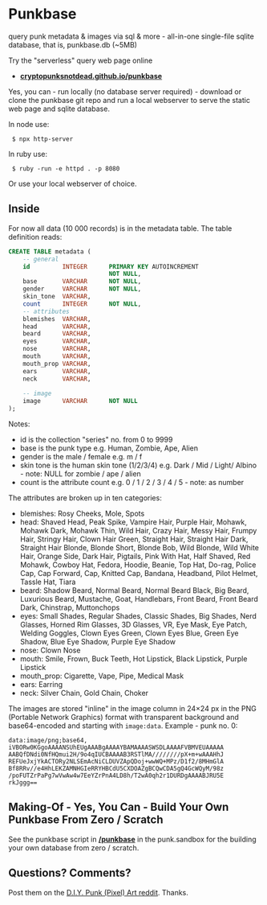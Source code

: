 # Punkbase

query punk metadata & images via sql & more - all-in-one single-file sqlite database, that is, punkbase.db (~5MB)


Try the "serverless" query web page online

- [**cryptopunksnotdead.github.io/punkbase**](https://cryptopunksnotdead.github.io/punkbase/)


Yes, you can - run locally (no database server required) - 
download or clone the punkbase git repo 
and run a local webserver to serve the static web page and sqlite database. 

In node use:

     $ npx http-server

In ruby use:

     $ ruby -run -e httpd . -p 8080

Or use your local webserver of choice.




## Inside


For now all data (10 000 records)
is in the metadata table.
The table definition reads:


```sql
CREATE TABLE metadata (
    -- general
    id         INTEGER      PRIMARY KEY AUTOINCREMENT
                            NOT NULL,
    base       VARCHAR      NOT NULL,
    gender     VARCHAR      NOT NULL,
    skin_tone  VARCHAR,
    count      INTEGER      NOT NULL,
    -- attributes
    blemishes  VARCHAR,
    head       VARCHAR,
    beard      VARCHAR,
    eyes       VARCHAR,
    nose       VARCHAR,
    mouth      VARCHAR,
    mouth_prop VARCHAR,
    ears       VARCHAR,
    neck       VARCHAR,
    
    -- image
    image      VARCHAR      NOT NULL
);
```

Notes:

- id is the collection "series" no. from 0 to 9999
- base is the punk type e.g. Human, Zombie, Ape, Alien
- gender is the male / female e.g.  m / f
- skin tone is the human skin tone (1/2/3/4) e.g. Dark / Mid / Light/ Albino  - note: NULL for zombie / ape / alien
- count is the attribute count e.g. 0 / 1 / 2 / 3 / 4 / 5  - note: as number


The attributes are broken up in ten categories:

- blemishes: Rosy Cheeks, Mole, Spots
- head: Shaved Head, Peak Spike, Vampire Hair, Purple Hair,
  Mohawk, Mohawk Dark, Mohawk Thin, Wild Hair,
  Crazy Hair, Messy Hair, Frumpy Hair,
  Stringy Hair, Clown Hair Green, Straight Hair,
  Straight Hair Dark, Straight Hair Blonde,
  Blonde Short, Blonde Bob, Wild Blonde,
  Wild White Hair, Orange Side,
  Dark Hair, Pigtails, Pink With Hat,
  Half Shaved, Red Mohawk,
  Cowboy Hat, Fedora, Hoodie, Beanie,
  Top Hat, Do-rag, Police Cap,  Cap Forward,
  Cap, Knitted Cap, Bandana, Headband, Pilot Helmet,
  Tassle Hat, Tiara
- beard:  Shadow Beard, Normal Beard, Normal Beard Black,
  Big Beard, Luxurious Beard, Mustache, Goat,   Handlebars, Front Beard, Front Beard Dark,
  Chinstrap, Muttonchops
- eyes:  Small Shades, Regular Shades, Classic Shades,
  Big Shades, Nerd Glasses, Horned Rim Glasses,
  3D Glasses, VR, Eye Mask, Eye Patch,
  Welding Goggles,
  Clown Eyes Green, Clown Eyes Blue, Green Eye Shadow,
  Blue Eye Shadow, Purple Eye Shadow
- nose:  Clown Nose
- mouth:   Smile, Frown, Buck Teeth, Hot Lipstick,
  Black Lipstick, Purple Lipstick
- mouth_prop:    Cigarette, Vape, Pipe, Medical Mask
- ears:  Earring
- neck:  Silver Chain, Gold Chain, Choker



The images are stored "inline" in the image column in 24×24 px in the PNG (Portable Network Graphics) format with transparent background and base64-encoded
and starting with `image:data`. Example - punk no. 0:


```
data:image/png;base64,
iVBORw0KGgoAAAANSUhEUgAAABgAAAAYBAMAAAASWSDLAAAAFVBMVEUAAAAA
AABQfDNdi0NfHQmui2H/9o4qIUCBAAAAB3RSTlMA////////pX+m+wAAAHhJ
REFUeJxjYkACTORy2NLSEmAcNiCLDUVZApQDoj+wwWQ+MPz/D1f2/8MHmGlA
Bf8RRv//e4HhLEKZAMNHGIeRRYHBCdU5CXDOAZgBCQwCDA5gQ4GcWQyM/98z
/poFUTZrPaPg7wVwAw4w7EeYZrPnA4LD8h/T2wA0qh2r1DURDgAAAABJRU5E
rkJggg==
```

<!--
note: data:image looks to get filtered by github page ?

resulting in (if you add / paste the image data to / into the src attribute):

<img src="data:image/png;base64, iVBORw0KGgoAAAANSUhEUgAAABgAAAAYBAMAAAASWSDLAAAAFVBMVEUAAAAAAABQfDNdi0NfHQmui2H/9o4qIUCBAAAAB3RSTlMA////////pX+m+wAAAHhJREFUeJxjYkACTORy2NLSEmAcNiCLDUVZApQDoj+wwWQ+MPz/D1f2/8MHmGlABf8RRv//e4HhLEKZAMNHGIeRRYHBCdU5CXDOAZgBCQwCDA5gQ4GcWQyM/98z/poFUTZrPaPg7wVwAw4w7EeYZrPnA4LD8h/T2wA0qh2r1DURDgAAAABJRU5E">

-->


## Making-Of - Yes, You Can - Build Your Own Punkbase From Zero / Scratch

See the punkbase script in [**/punkbase**](https://github.com/cryptopunksnotdead/punks.sandbox/tree/master/punkbase) in the punk.sandbox for
the building your own database from zero / scratch.




## Questions? Comments?

Post them on the [D.I.Y. Punk (Pixel) Art reddit](https://old.reddit.com/r/DIYPunkArt). Thanks.

